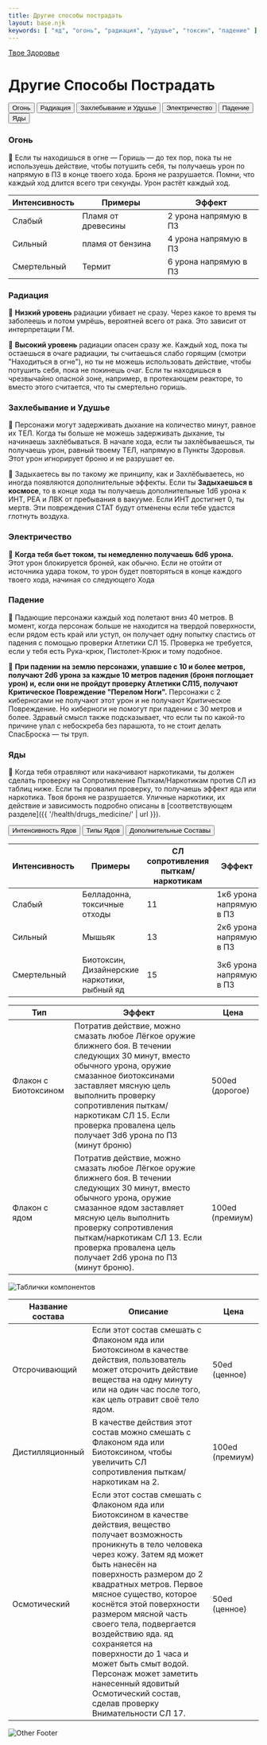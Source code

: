 ```yaml
---
title: Другие способы пострадать
layout: base.njk
keywords: [ "яд", "огонь", "радиация", "удушье", "токсин", "падение" ]
---
```

<a href="{{ '/health/' | url }}" class="return-link">Твое Здоровье</a>
# Другие Способы Пострадать

<div class="tab-buttons">
  <button class="tab-button active" data-tab="fire">Огонь</button>
  <button class="tab-button" data-tab="radiation">Радиация</button>
  <button class="tab-button" data-tab="suffocation">Захлебывание и Удушье</button>
  <button class="tab-button" data-tab="electricity">Электричество</button>
  <button class="tab-button" data-tab="fall">Падение</button>
  <button class="tab-button" data-tab="poison">Яды</button>
</div>

<div class="tab-content active" id="fire">

### Огонь

🔴 Если ты находишься в огне — Горишь — до тех пор, пока ты не используешь действие,
чтобы потушить себя, ты получаешь урон по напрямую в ПЗ в конце твоего хода.
Броня не разрушается. Помни, что каждый ход длится всего три секунды. Урон растёт каждый ход.

| Интенсивность | Примеры            | Эффект                |
|---------------|--------------------|-----------------------|
| Слабый        | Пламя от древесины | 2 урона напрямую в ПЗ |
| Сильный       | пламя от бензина   | 4 урона напрямую в ПЗ |
| Смертельный   | Термит             | 6 урона напрямую в ПЗ |

</div>

<div class="tab-content" id="radiation">

### Радиация

🔴 **Низкий уровень** радиации убивает не сразу.
Через какое то время ты заболеешь и потом умрёшь, вероятней всего от рака.
Это зависит от интерпретации ГМ.

🔴 **Высокий уровень** радиации опасен сразу же.
Каждый ход, пока ты остаешься в очаге радиации, ты считаешься слабо горящим (смотри "Находиться в огне"),
но ты не можешь использовать действие, чтобы потушить себя, пока не покинешь очаг.
Если ты находишься в чрезвычайно опасной зоне, например, в протекающем реакторе, то вместо этого считается,
что ты смертельно горишь.

</div>

<div class="tab-content" id="suffocation">

### Захлебывание и Удушье

🔴 Персонажи могут задерживать дыхание на количество минут, равное их ТЕЛ.
Когда ты больше не можешь задерживать дыхание, ты начинаешь захлёбываться.
В начале хода, если ты захлёбываешься, ты получаешь урон, равный твоему ТЕЛ, напрямую в Пункты Здоровья.
Этот урон игнорирует броню и не разрушает ее.

🔴 Задыхаетесь вы по такому же принципу, как и Захлёбываетесь, но иногда появляются дополнительные эффекты.
Если ты **Задыхаешься в космосе**, то в конце хода ты получаешь дополнительные 1d6 урона к ИНТ, РЕА и ЛВК от пребывания
в вакууме.
Если ИНТ достигнет 0, ты мертв. Эти повреждения СТАТ будут отменены если тебе удастся глотнуть воздуха.

</div>

<div class="tab-content" id="electricity">

### Электричество

🔴 **Когда тебя бьет током, ты немедленно получаешь 6d6 урона.**<br>
Этот урон блокируется броней, как обычно.
Если не отойти от источника удара током, то урон будет повторяться в конце каждого твоего хода,
начиная со следующего Хода

</div>

<div class="tab-content" id="fall">

### Падение

🔴 Падающие персонажи каждый ход полетают вниз 40 метров.
В момент, когда персонаж больше не находится на твердой поверхности, если рядом есть край или уступ, он получает одну
попытку спастись от падения с помощью проверки Атлетики СЛ 15.
Проверка не требуется, если у тебя есть Рука-крюк, Пистолет-Крюк и тому подобное.

🔴 **При падении на землю персонажи, упавшие с 10 и более метров,
получают 2d6 урона за каждые 10 метров падения (броня поглощает урон) и,
если они не пройдут проверку Атлетики СЛ15, получают Критическое Повреждение "Перелом Ноги".**
Персонажи с 2 киберногами не получают этот урон и не получают Критическое Повреждение.
Но киберноги не помогут при падении с 30 метров и более.
Здравый смысл также подсказывает, что если ты по какой-то причине упал с небоскреба без парашюта, то не
стоит делать СпасБроска — ты труп.

</div>

<div class="tab-content" id="poison">

### Яды

🔴 Когда тебя отравляют или накачивают наркотиками, ты должен сделать проверку на Сопротивление Пыткам/Наркотикам против
СЛ из таблиц ниже.
Если ты провалил проверку, то получаешь эффект яда или наркотика.
Твоя броня не разрушается.
Уличные наркотики, их действие и зависимость подробно описаны в [соответствующем разделе]({{ '/health/drugs_medicine/' |
url }}).

<div class="tab-buttons">
  <button class="tab-button" data-tab="poison-strength">Интенсивность Ядов</button>
  <button class="tab-button" data-tab="poison-types">Типы Ядов</button>
  <button class="tab-button" data-tab="poison-components">Дополнительные Составы</button>
</div>

<div class="tab-content" id="poison-strength">

| Интенсивность | Примеры                                      | СЛ сопротивления пыткам/наркотикам | Эффект                  |
|---------------|----------------------------------------------|------------------------------------|-------------------------|
| Слабый        | Белладонна, токсичные отходы                 | 11                                 | 1к6 урона напрямую в ПЗ |
| Сильный       | Мышьяк                                       | 13                                 | 2к6 урона напрямую в ПЗ |
| Смертельный   | Биотоксин, Дизайнерские наркотики, рыбный яд | 15                                 | 3к6 урона напрямую в ПЗ |

</div>

<div class="tab-content" id="poison-types">

| Тип                  | Эффект                                                                                                                                                                                                                                                                                                     | Цена            |
|----------------------|------------------------------------------------------------------------------------------------------------------------------------------------------------------------------------------------------------------------------------------------------------------------------------------------------------|-----------------|
| Флакон с Биотоксином | Потратив действие, можно смазать любое Лёгкое оружие ближнего боя. В течении следующих 30 минут, вместо обычного урона, оружие смазанное биотоксинами заставляет мясную цель выполнить проверку сопротивления пыткам/наркотикам СЛ 15. Если проверка провалена цель получает 3d6 урона по ПЗ (минут броню) | 500ed (дорогое) |
| Флакон с ядом        | Потратив действие, можно смазать любое Лёгкое оружие ближнего боя. В течении следующих 30 минут, вместо обычного урона, оружие смазанное ядом заставляет мясную цель выполнить проверку сопротивления пыткам/наркотикам СЛ 13. Если проверка провалена цель получает 2d6 урона по ПЗ (минут броню).        | 100ed (премиум) |

</div>

<div class="tab-content" id="poison-components">

<img src="{{ '/images/content/health/other/components.png' | url }}" alt="Таблички компонентов" class="image-container" />

| Название состава | Описание                                                                                                                                                                                                                                                                                                                                                                                                                                                                                                                         | Цена            |
|------------------|----------------------------------------------------------------------------------------------------------------------------------------------------------------------------------------------------------------------------------------------------------------------------------------------------------------------------------------------------------------------------------------------------------------------------------------------------------------------------------------------------------------------------------|-----------------|
| Отсрочивающий    | Если этот состав смешать с Флаконом яда или Биотоксином в качестве действия, пользователь может отсрочить действие вещества на одну минуту или на один час после того, как цель отравит своё тело ядом.                                                                                                                                                                                                                                                                                                                          | 50ed (ценное)   |
| Дистилляционный  | В качестве действия этот состав можно смешать с Флаконом яда или Биотоксином, чтобы увеличить СЛ сопротивления пыткам/наркотикам на 2.                                                                                                                                                                                                                                                                                                                                                                                           | 100ed (премиум) |
| Осмотический     | Если этот состав смешать с Флаконом яда или Биотоксином в качестве действия, вещество получает возможность проникнуть в тело человека через кожу. Затем яд может быть нанесён на поверхность размером до 2 квадратных метров. Первое мясное существо, которое коснётся этой поверхности размером мясной часть своего тела, подвергается воздействию яда. яд сохраняется на поверхности до 1 часа и может быть смыт водой. Персонаж может заметить нанесенный ядовитый Осмотический состав, сделав проверку Внимательности СЛ 17. | 50ed (ценное)   |

</div>
</div>

<img src="{{ '/images/content/health/other/other-footer.png' | url }}" alt="Other Footer" class="footer-image" />